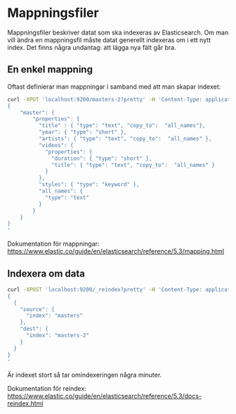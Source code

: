 # Mappningsfiler
Mappningsfiler beskriver datat som ska indexeras av Elasticsearch.
Om man vill ändra en mappningsfil måste datat generellt indexeras om i ett nytt index.
Det finns några undantag: att lägga nya fält går bra.

## En enkel mappning
Oftast definierar man mappningar i samband med att man skapar indexet:

```bash
curl -XPUT 'localhost:9200/masters-2?pretty' -H 'Content-Type: application/json' -d'
{
    "master": {
        "properties": {
          "title" : { "type": "text", "copy_to":  "all_names"},
          "year": { "type": "short" },
          "artists": { "type": "text", "copy_to":  "all_names" },
          "videos": {
            "properties": {
              "duration": { "type": "short" },
              "title": { "type": "text", "copy_to":  "all_names" }
            }
          },
          "styles": { "type": "keyword" },
          "all_names": {
            "type": "text"
          }
        }
    }
}
'
```

Dokumentation för mappningar: https://www.elastic.co/guide/en/elasticsearch/reference/5.3/mapping.html

## Indexera om data

```bash
curl -XPOST 'localhost:9200/_reindex?pretty' -H 'Content-Type: application/json' -d'
{
  {
    "source": {
      "index": "masters"
    },
    "dest": {
      "index": "masters-2"
    }
  }
}
'
```

Är indexet stort så tar omindexeringen några minuter.

Dokumentation för reindex: https://www.elastic.co/guide/en/elasticsearch/reference/5.3/docs-reindex.html
